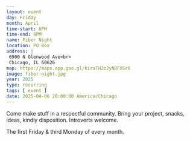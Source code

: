 ```yaml
---
layout: event
day: Friday
month: April
time-start: 6PM
time-end: 8PM
name: Fiber Night
location: PO Box
address: |
 6900 N Glenwood Ave<br>
 Chicago, IL 60626
map: https://maps.app.goo.gl/kiraTHJz2yN8FXSr6
image: fiber-night.jpg
year: 2025
type: recurring
tags: [ event ]
date: 2025-04-06 20:00:00 America/Chicago
---
```

Come make stuff in a respectful community. Bring your project, snacks, ideas, kindly disposition. Introverts welcome.

The first Friday & third Monday of every month.